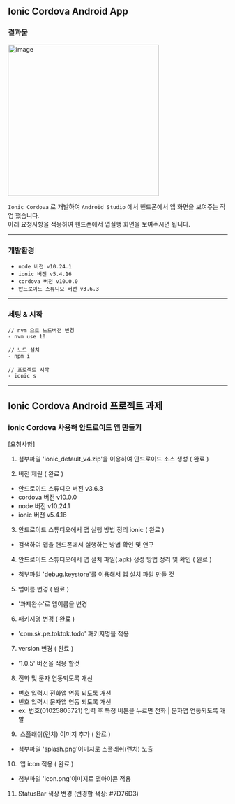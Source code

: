 ## Ionic Cordova Android App 

### 결과물 
<img width="346" alt="image" src="https://github.com/user-attachments/assets/d98bff7a-ee1b-46a2-a2b1-7f337aa445d3">

<br>

`Ionic Cordova` 로 개발하여 `Android Studio` 에서 핸드폰에서 앱 화면을 보여주는 작업 했습니다.<br>
아래 요청사항을 적용하여 핸드폰에서 앱실행 화면을 보여주시면 됩니다.<br>

--- 

### 개발환경 
- `node 버전 v10.24.1`
- `ionic 버전 v5.4.16`
- `cordova 버전 v10.0.0`
- `안드로이드 스튜디오 버전 v3.6.3`

--- 

### 세팅 & 시작

```
// nvm 으로 노드버전 변경
- nvm use 10 

// 노드 설치
- npm i

// 프로젝트 시작
- ionic s
```

---

## Ionic Cordova Android 프로젝트 과제  

### ionic Cordova 사용해 안드로이드 앱 만들기 
[요청사항]
1. 첨부파일 'ionic_default_v4.zip'을 이용하여 안드로이드 소스 생성 ( 완료 ) 

2. 버전 제원 ( 완료 )
- 안드로이드 스튜디오 버전 v3.6.3
- cordova 버전 v10.0.0 
- node 버전 v10.24.1 
- ionic 버전 v5.4.16 

3. 안드로이드 스튜디오에서 앱 실행 방법 정리 ionic ( 완료 )
- 검색하여 앱을 핸드폰에서 실행하는 방법 확인 및 연구

4. 안드로이드 스튜디오에서 앱 설치 파일(.apk) 생성 방법 정리 및 확인 ( 완료 ) 
- 첨부파일 'debug.keystore'를 이용해서 앱 설치 파일 만들 것

5. 앱이름 변경 ( 완료 ) 
- '과제완수'로 앱이름을 변경

6. 패키지명 변경 ( 완료 ) 
- 'com.sk.pe.toktok.todo' 패키지명을 적용

7. version 변경 ( 완료 ) 
- '1.0.5' 버전을 적용 할것

8. 전화 및 문자 연동되도록 개선
- 번호 입력시 전화앱 연동 되도록 개선
- 번호 입력시 문자앱 연동 되도록 개선
- ex. 번호(01025805721) 입력 후 특정 버튼을 누르면 전화 | 문자앱 연동되도록 개발

9.  스플래쉬(런치) 이미지 추가 ( 완료 ) 
- 첨부파일 'splash.png'이미지로 스플래쉬(런치) 노출

10.  앱 icon 적용 ( 완료 ) 
- 첨부파일 'icon.png'이미지로 앱아이콘 적용

11. StatusBar 색상 변경 (변경할 색상: #7D76D3)
